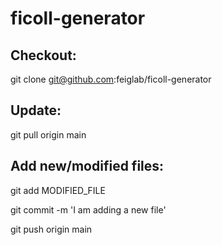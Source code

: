 # ficoll-generator

## Checkout:

git clone git@github.com:feiglab/ficoll-generator


## Update:

git pull origin main


## Add new/modified files:

git add MODIFIED_FILE

git commit -m 'I am adding a new file'

git push origin main
